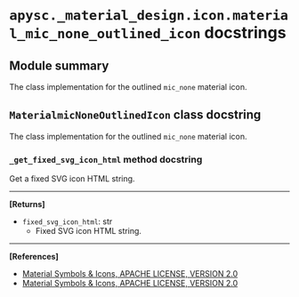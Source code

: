 # `apysc._material_design.icon.material_mic_none_outlined_icon` docstrings

## Module summary

The class implementation for the outlined `mic_none` material icon.

## `MaterialmicNoneOutlinedIcon` class docstring

The class implementation for the outlined `mic_none` material icon.

### `_get_fixed_svg_icon_html` method docstring

Get a fixed SVG icon HTML string.<hr>

**[Returns]**

- `fixed_svg_icon_html`: str
  - Fixed SVG icon HTML string.

<hr>

**[References]**

- [Material Symbols & Icons, APACHE LICENSE, VERSION 2.0](https://fonts.google.com/icons?icon.size=24&icon.color=%23e8eaed)
- [Material Symbols & Icons, APACHE LICENSE, VERSION 2.0](https://www.apache.org/licenses/LICENSE-2.0.html)